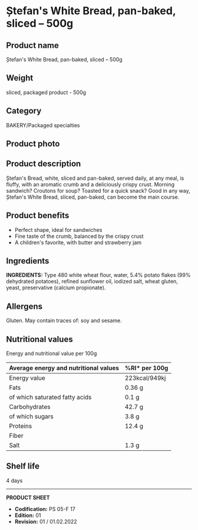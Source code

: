# Ștefan's White Bread, pan-baked, sliced – 500g

## Product name
Ștefan's White Bread, pan-baked, sliced – 500g

## Weight
sliced, packaged product - 500g

## Category
BAKERY/Packaged specialties

## Product photo

## Product description
Ștefan's Bread, white, sliced and pan-baked, served daily, at any meal, is fluffy, with an aromatic crumb and a deliciously crispy crust. Morning sandwich? Croutons for soup? Toasted for a quick snack? Good in any way, Ștefan's White Bread, sliced, pan-baked, can become the main course.

## Product benefits
- Perfect shape, ideal for sandwiches
- Fine taste of the crumb, balanced by the crispy crust
- A children's favorite, with butter and strawberry jam

## Ingredients
**INGREDIENTS:** Type 480 white wheat flour, water, 5.4% potato flakes (99% dehydrated potatoes), refined sunflower oil, iodized salt, wheat gluten, yeast, preservative (calcium propionate).

## Allergens
Gluten. May contain traces of: soy and sesame.

## Nutritional values
Energy and nutritional value per 100g

| Average energy and nutritional values | %RI* per 100g |
|-----------------------------------------|------------------|
| Energy value                            | 223kcal/949kj    | 11.3             |
| Fats                                    | 0.36 g           | 0.5              |
| of which saturated fatty acids          | 0.1 g            | 0.5              |
| Carbohydrates                           | 42.7 g           | 16.4             |
| of which sugars                         | 3.8 g            | 4.2              |
| Proteins                                | 12.4 g           | 24.8             |
| Fiber                                   |                 |                  |
| Salt                                    | 1.3 g            | 21.7             |


## Shelf life
4 days

---
**PRODUCT SHEET**
- **Codification:** PS 05-F 17
- **Edition:** 01
- **Revision:** 01 / 01.02.2022

